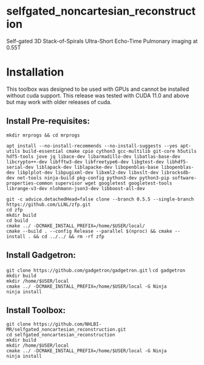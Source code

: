 # selfgated_noncartesian_reconstruction
Self-gated 3D Stack-of-Spirals Ultra-Short Echo-Time Pulmonary imaging at 0.55T


# Installation
This toolbox was designed to be used with GPUs and cannot be installed without cuda support. This release was tested with CUDA 11.0 and above but may work with older releases of cuda. 

## Install Pre-requisites:
`mkdir mrprogs && cd mrprogs`

`apt install --no-install-recommends --no-install-suggests --yes apt-utils build-essential cmake cpio cython3 gcc-multilib git-core h5utils hdf5-tools jove jq libace-dev libarmadillo-dev libatlas-base-dev libcrypto++-dev libfftw3-dev libfreetype6-dev libgtest-dev libhdf5-serial-dev liblapack-dev liblapacke-dev libopenblas-base libopenblas-dev libplplot-dev libpugixml-dev libxml2-dev libxslt-dev librocksdb-dev net-tools ninja-build pkg-config python3-dev python3-pip software-properties-common supervisor wget googletest googletest-tools librange-v3-dev nlohmann-json3-dev libboost-all-dev`

`git -c advice.detachedHead=false clone --branch 0.5.5 --single-branch https://github.com/LLNL/zfp.git` \
`cd zfp` \
`mkdir build` \
`cd build`  
`cmake ../ -DCMAKE_INSTALL_PREFIX=/home/$USER/local/`  
`cmake --build . --config Release --parallel $(nproc) && cmake --install . && cd ../../ && rm -rf zfp`


## Install Gadgetron:
`git clone https://github.com/gadgetron/gadgetron.git` \ 
`cd gadgetron` \
`mkdir build` \
`mkdir /home/$USER/local` \
`cmake ../ -DCMAKE_INSTALL_PREFIX=/home/$USER/local -G Ninja` \
`ninja install`

## Install Toolbox:
`git clone https://github.com/NHLBI-MR/selfgated_noncartesian_reconstruction.git` \
`cd selfgated_noncartesian_reconstruction` \
`mkdir build` \
`mkdir /home/$USER/local` \
`cmake ../ -DCMAKE_INSTALL_PREFIX=/home/$USER/local -G Ninja` \
`ninja install` 




